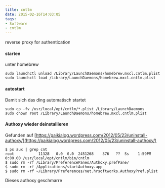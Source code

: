 ```yaml
---
title: cntlm
date: 2015-02-16T14:03:05
tags:
- Software
- cntlm
---
```


reverse proxy for authentication

#### starten

unter homebrew

    sudo launchctl unload /Library/LaunchDaemons/homebrew.mxcl.cntlm.plist
    sudo launchctl load /Library/LaunchDaemons/homebrew.mxcl.cntlm.plist

#### autostart

Damit sich das ding automatisch startet

    sudo cp -fv /usr/local/opt/cntlm/*.plist /Library/LaunchDaemons
    sudo chown root /Library/LaunchDaemons/homebrew.mxcl.cntlm.plist

#### Authoxy wieder deinstallieren

Gefunden auf [https://paikialog.wordpress.com/2012/05/23/uninstall-authoxy/](https://paikialog.wordpress.com/2012/05/23/uninstall-authoxy/)

    $ ps aux | grep cnt
    root           11328   0.0  0.0  2451268    376   ??  Ss    1:59PM 0:00.00 /usr/local/opt/cntlm/bin/cntlm
    $ sudo rm -rf /Library/PreferencePanes/Authoxy.prefPane/
    $ sudo rm -rf /Applications/startAuthoxy.app
    $ sudo rm -rf ~/Library/Preferences/net.hrsoftworks.AuthoxyPref.plist

Dieses authoxy geschmarre
